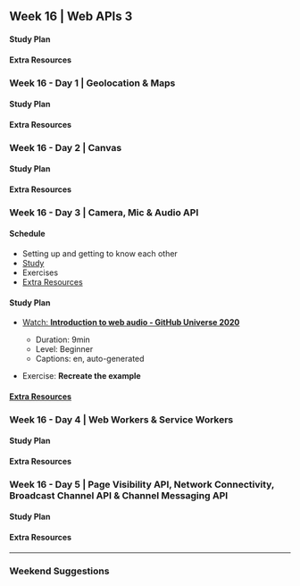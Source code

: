 ## Week 16 | Web APIs 3

  #### Study Plan

  #### Extra Resources

### Week 16 - Day 1 | Geolocation & Maps

  #### Study Plan

  #### Extra Resources

### Week 16 - Day 2 | Canvas

  #### Study Plan

  #### Extra Resources

### Week 16 - Day 3 | Camera, Mic & Audio API

  #### Schedule

  - Setting up and getting to know each other
  - [Study](#study-plan)
  - Exercises
  - [Extra Resources](#extra-resources-3)

  #### Study Plan

  - [Watch: **Introduction to web audio - GitHub Universe 2020**](https://www.youtube.com/watch?v=NxUzZzGrEkA)
    - Duration: 9min
    - Level: Beginner
    - Captions: en, auto-generated

  - Exercise: **Recreate the example**

  #### [Extra Resources](week16/EXTRAS.md#audio-web-api)

### Week 16 - Day 4 | Web Workers & Service Workers

  #### Study Plan

  #### Extra Resources

### Week 16 - Day 5 | Page Visibility API, Network Connectivity, Broadcast Channel API & Channel Messaging API

  #### Study Plan

  #### Extra Resources

---

### Weekend Suggestions
